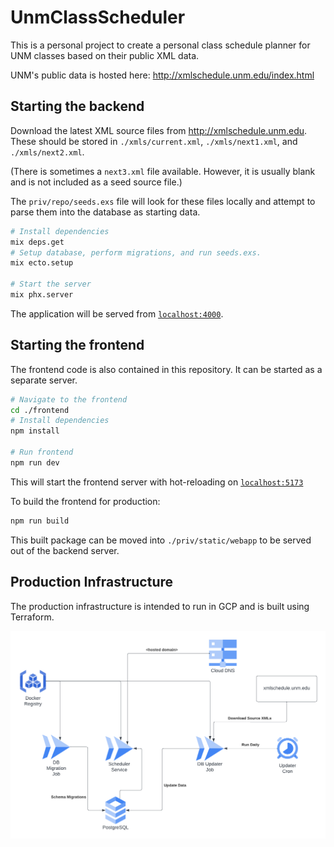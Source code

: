 # UnmClassScheduler

This is a personal project to create a personal class schedule planner for UNM classes based on their public XML data.

UNM's public data is hosted here: http://xmlschedule.unm.edu/index.html


## Starting the backend

Download the latest XML source files from http://xmlschedule.unm.edu.
These should be stored in `./xmls/current.xml`, `./xmls/next1.xml`, and `./xmls/next2.xml`.

(There is sometimes a `next3.xml` file available. However, it is usually blank and is not included
as a seed source file.)

The `priv/repo/seeds.exs` file will look for these files locally and attempt to parse them
into the database as starting data.

```bash
# Install dependencies
mix deps.get
# Setup database, perform migrations, and run seeds.exs.
mix ecto.setup

# Start the server
mix phx.server
```

The application will be served from [`localhost:4000`](http://localhost:4000).

## Starting the frontend

The frontend code is also contained in this repository. It can be started as a separate server.

```bash
# Navigate to the frontend
cd ./frontend
# Install dependencies
npm install

# Run frontend
npm run dev
```

This will start the frontend server with hot-reloading on [`localhost:5173`](http://localhost:5173)

To build the frontend for production:
```bash
npm run build
```

This built package can be moved into `./priv/static/webapp` to be served out of the backend server.

## Production Infrastructure
The production infrastructure is intended to run in GCP and is built using Terraform.

![infrastructure_diagram](./unm_scheduler_infrastructure.png)

